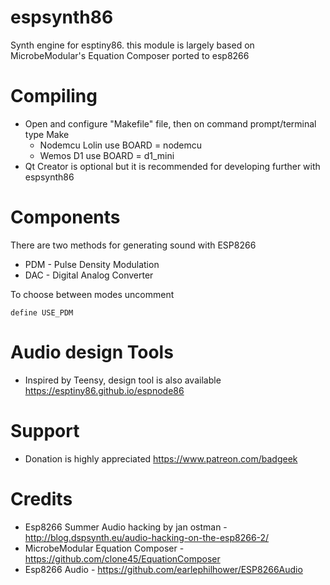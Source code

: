 # espsynth86

Synth engine for esptiny86. this module is largely based on MicrobeModular's Equation Composer ported to esp8266

# Compiling

* Open and configure "Makefile" file, then on command prompt/terminal type Make
    - Nodemcu Lolin use BOARD = nodemcu
    - Wemos D1 use BOARD = d1_mini
* Qt Creator is optional but it is recommended for developing further with espsynth86

# Components

There are two methods for generating sound with ESP8266

* PDM - Pulse Density Modulation
* DAC - Digital Analog Converter

To choose between modes uncomment

```
define USE_PDM
```

# Audio design Tools

* Inspired by Teensy, design tool is also available https://esptiny86.github.io/espnode86


# Support

* Donation is highly appreciated https://www.patreon.com/badgeek

# Credits

* Esp8266 Summer Audio hacking by jan ostman - http://blog.dspsynth.eu/audio-hacking-on-the-esp8266-2/
* MicrobeModular Equation Composer - https://github.com/clone45/EquationComposer
* Esp8266 Audio - https://github.com/earlephilhower/ESP8266Audio
